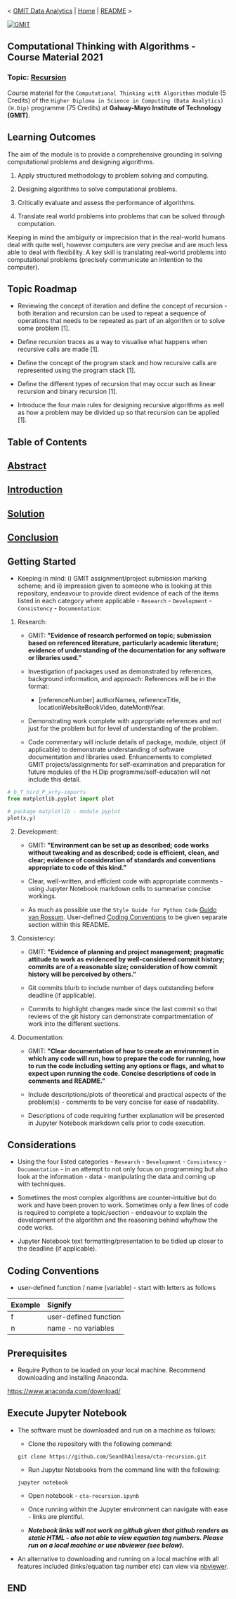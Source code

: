 < [GMIT Data Analytics](https://web.archive.org/web/20201029063153/https://www.gmit.ie/computer-science-and-applied-physics/higher-diploma-science-computing-data-analytics-ict) | [Home](https://github.com/SeanOhAileasa) | [README](https://github.com/SeanOhAileasa/cta-recursion/blob/main/README.md) >

[![GMIT](https://github.com/SeanOhAileasa/SeanOhAileasa/blob/master/img/gmit.png?raw=true)](https://web.archive.org/web/20201029063153/https://www.gmit.ie/computer-science-and-applied-physics/higher-diploma-science-computing-data-analytics-ict)

## Computational Thinking with Algorithms - Course Material 2021
### Topic: [Recursion](https://nbviewer.jupyter.org/github/SeanOhAileasa/cta-recursion/blob/main/cta-recursion.ipynb)

Course material for the ``Computational Thinking with Algorithms`` module (5 Credits) of the ``Higher Diploma in Science in Computing (Data Analytics) (H.Dip)`` programme (75 Credits) at **Galway-Mayo Institute of Technology (GMIT)**.

## Learning Outcomes

The aim of the module is to provide a comprehensive grounding in solving computational problems and designing algorithms.

1. Apply structured methodology to problem solving and computing.

2. Designing algorithms to solve computational problems.

3. Critically evaluate and assess the performance of algorithms.

4. Translate real world problems into problems that can be solved through computation.

Keeping in mind the ambiguity or imprecision that in the real-world humans deal with quite well, however computers are very precise and are much less able to deal with flexibility. A key skill is translating real-world problems into computational problems (precisely communicate an intention to the computer).

## Topic Roadmap

- Reviewing the concept of iteration and define the concept of recursion - both iteration and recursion can be used to repeat a sequence of operations that needs to be repeated as part of an algorithm or to solve some problem [1].

- Define recursion traces as a way to visualise what happens when recursive calls are made [1]. 

- Define the concept of the program stack and how recursive calls are represented using the program stack [1]. 

- Define the different types of recursion that may occur such as linear recursion and binary recursion [1]. 

- Introduce the four main rules for designing recursive algorithms as well as how a problem may be divided up so that recursion can be applied [1].

<a id="top"></a>
## Table of Contents

## [Abstract](https://nbviewer.jupyter.org/github/SeanOhAileasa/cta-recursion/blob/main/cta-recursion.ipynb#abstract)
<!--
###### Keywords: -->

## [Introduction](https://nbviewer.jupyter.org/github/SeanOhAileasa/cta-recursion/blob/main/cta-recursion.ipynb#introduction)
<!--
###### Keywords: -->

## [Solution](https://nbviewer.jupyter.org/github/SeanOhAileasa/cta-recursion/blob/main/cta-recursion.ipynb#solution)
<!--
###### Keywords: -->

## [Conclusion](https://nbviewer.jupyter.org/github/SeanOhAileasa/cta-recursion/blob/main/cta-recursion.ipynb#conclusion)
<!--
###### Keywords: -->
<!--
## Development

###### Built-in:

###### (A) Standard Library (a_S_tandard_L_ibrary-imports):

###### (B) Third Party Library (b_T_hird_P_arty-imports):

###### (C) Local Application (c_L_ocal_A_pplication-imports): -->

## Getting Started
- Keeping in mind: i) GMIT assignment/project submission marking scheme; and ii) impression given to someone who is looking at this repository, endeavour to provide direct evidence of each of the items listed in each category where applicable - ``Research`` - ``Development`` - ``Consistency`` - ``Documentation``:

1. Research:

	- GMIT: **"Evidence of research performed on topic; submission based on referenced literature, particularly academic literature; evidence of understanding of the documentation for any software or libraries used."**

	- Investigation of packages used as demonstrated by references, background information, and approach: References will be in the format:

		- [referenceNumber] authorNames, referenceTitle, locationWebsiteBookVideo, dateMonthYear.

	- Demonstrating work complete with appropriate references and not just for the problem but for level of understanding of the problem.

	- Code commentary will include details of package, module, object (if applicable) to demonstrate understanding of software documentation and libraries used. Enhancements to completed GMIT projects/assignments for self-examination and preparation for future modules of the H.Dip programme/self-education will not include this detail.

```python
# b_T_hird_P_arty-imports
from matplotlib.pyplot import plot
```
```python
# package matplotlib - module pyplot
plot(x,y)
```

2. Development:

	- GMIT: **"Environment can be set up as described; code works without tweaking and as described; code is efficient, clean, and clear; evidence of consideration of standards and conventions appropriate to code of this kind."**

	- Clear, well-written, and efficient code with appropriate comments - using Jupyter Notebook markdown cells to summarise concise workings. 

	- As much as possible use the ``Style Guide for Python Code`` [Guido van Rossum](https://web.archive.org/web/20201029095211/https://www.python.org/dev/peps/pep-0008/). User-defined [Coding Conventions](#coding-conventsions) to be given separate section within this README.

3. Consistency:

	- GMIT: **"Evidence of planning and project management; pragmatic attitude to work as evidenced by well-considered commit history; commits are of a reasonable size; consideration of how commit history will be perceived by others."**

	- Git commits blurb to include number of days outstanding before deadline (if applicable).

	- Commits to highlight changes made since the last commit so that reviews of the git history can demonstrate compartmentation of work into the different sections.   

4. Documentation:

	- GMIT: **"Clear documentation of how to create an environment in which any code will run, how to prepare the code for running, how to run the code including setting any options or flags, and what to expect upon running the code. Concise descriptions of code in comments and README."**

	- Include descriptions/plots of theoretical and practical aspects of the problem(s) - comments to be very concise for ease of readability. 

	- Descriptions of code requiring further explanation will be presented in Jupyter Notebook markdown cells prior to code execution.   

## Considerations

- Using the four listed categories - ``Research`` - ``Development`` - ``Consistency`` - ``Documentation`` - in an attempt to not only focus on programming but also look at the information - data - manipulating the data and coming up with techniques.

- Sometimes the most complex algorithms are counter-intuitive but do work and have been proven to work. Sometimes only a few lines of code is required to complete a topic/section - endeavour to explain the development of the algorithm and the reasoning behind why/how the code works.

- Jupyter Notebook text formatting/presentation to be tidied up closer to the deadline (if applicable).

## Coding Conventions

- user-defined function / name (variable) - start with letters as follows

| Example       | Signify 		          |
| :------------ |:------------------------|
|	f        	|	user-defined function |
|	n        	|	name - no variables   |

## Prerequisites

- Require Python to be loaded on your local machine. Recommend downloading and installing Anaconda.

https://www.anaconda.com/download/

## Execute Jupyter Notebook

- The software must be downloaded and run on a machine as follows:

	- Clone the repository with the following command:

	``git clone https://github.com/SeanOhAileasa/cta-recursion.git``

    - Run Jupyter Notebooks from the command line with the following:

	``jupyter notebook``

    - Open notebook - ``cta-recursion.ipynb``

    - Once running within the Jupyter environment can navigate with ease - links are plentiful.

	- ***Notebook links will not work on github given that github renders as static HTML - also not able to view equation tag numbers. Please run on a local machine or use nbviewer (see below).***

- An alternative to downloading and running on a local machine with all features included (links/equation tag number etc) can view via [nbviewer](https://nbviewer.jupyter.org/github/SeanOhAileasa/cta-recursion/blob/main/cta-recursion.ipynb).

## END